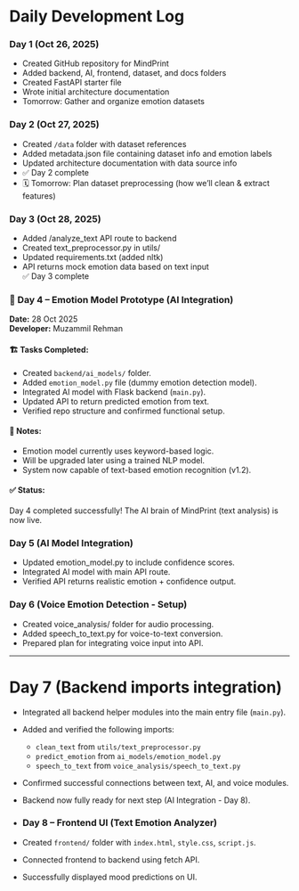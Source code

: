 # Daily Development Log

### Day 1 (Oct 26, 2025)
- Created GitHub repository for MindPrint
- Added backend, AI, frontend, dataset, and docs folders
- Created FastAPI starter file
- Wrote initial architecture documentation
- Tomorrow: Gather and organize emotion datasets
  
### Day 2 (Oct 27, 2025)
- Created `/data` folder with dataset references  
- Added metadata.json file containing dataset info and emotion labels  
- Updated architecture documentation with data source info  
- ✅ Day 2 complete  
- 🗓️ Tomorrow: Plan dataset preprocessing (how we’ll clean & extract features)

### Day 3 (Oct 28, 2025)
- Added /analyze_text API route to backend  
- Created text_preprocessor.py in utils/  
- Updated requirements.txt (added nltk)  
- API returns mock emotion data based on text input  
✅ Day 3 complete

### 🧠 Day 4 – Emotion Model Prototype (AI Integration)

**Date:** 28 Oct 2025  
**Developer:** Muzammil Rehman  

#### 🏗️ Tasks Completed:
- Created `backend/ai_models/` folder.
- Added `emotion_model.py` file (dummy emotion detection model).
- Integrated AI model with Flask backend (`main.py`).
- Updated API to return predicted emotion from text.
- Verified repo structure and confirmed functional setup.

#### 🧩 Notes:
- Emotion model currently uses keyword-based logic.
- Will be upgraded later using a trained NLP model.
- System now capable of text-based emotion recognition (v1.2).

#### ✅ Status:
Day 4 completed successfully! The AI brain of MindPrint (text analysis) is now live.

### Day 5 (AI Model Integration)
- Updated emotion_model.py to include confidence scores.
- Integrated AI model with main API route.
- Verified API returns realistic emotion + confidence output.

### Day 6 (Voice Emotion Detection - Setup)
- Created voice_analysis/ folder for audio processing.
- Added speech_to_text.py for voice-to-text conversion.
- Prepared plan for integrating voice input into API.

---

#  Day 7 (Backend imports integration)
- Integrated all backend helper modules into the main entry file (`main.py`).  
- Added and verified the following imports:  
  - `clean_text` from `utils/text_preprocessor.py`  
  - `predict_emotion` from `ai_models/emotion_model.py`  
  - `speech_to_text` from `voice_analysis/speech_to_text.py`  
- Confirmed successful connections between text, AI, and voice modules.  
- Backend now fully ready for next step (AI Integration - Day 8).

- ### Day 8 – Frontend UI (Text Emotion Analyzer)
- Created `frontend/` folder with `index.html`, `style.css`, `script.js`.
- Connected frontend to backend using fetch API.
- Successfully displayed mood predictions on UI.


